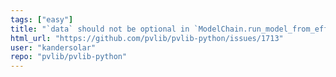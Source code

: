 ```yaml
---
tags: ["easy"]
title: "`data` should not be optional in `ModelChain.run_model_from_effective_irradiance`"
html_url: "https://github.com/pvlib/pvlib-python/issues/1713"
user: "kandersolar"
repo: "pvlib/pvlib-python"
---
```


